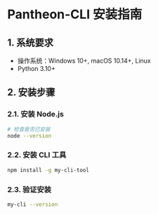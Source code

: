 # Pantheon-CLI 安装指南

## 1. 系统要求

- 操作系统：Windows 10+, macOS 10.14+, Linux
- Python 3.10+

## 2. 安装步骤

### 2.1. 安装 Node.js

```bash
# 检查是否已安装
node --version
```

### 2.2. 安装 CLI 工具

```bash
npm install -g my-cli-tool
```

### 2.3. 验证安装

```bash
my-cli --version
```
